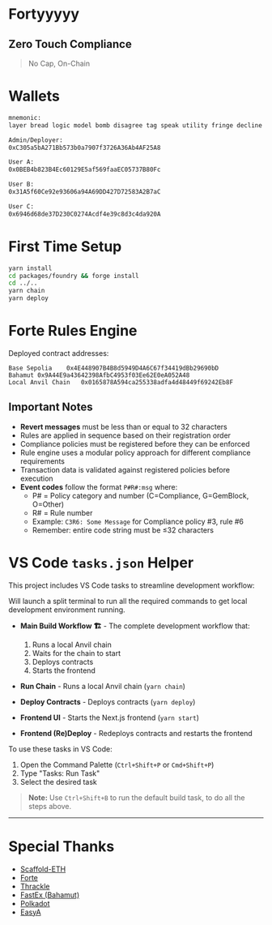 # Fortyyyyy 
## Zero Touch Compliance
> No Cap, On-Chain

# Wallets

```txt
mnemonic:
layer bread logic model bomb disagree tag speak utility fringe decline regular

Admin/Deployer:
0xC305a5bA271Bb573b0a7907f3726A36Ab4AF25A8

User A:
0x0BEB4b823B4Ec60129E5af569faaEC05737B80Fc

User B:
0x31A5f60Ce92e93606a94A69DD427D72583A2B7aC

User C:
0x6946d68de37D230C0274Acdf4e39c8d3c4da920A
```

# First Time Setup

```bash
yarn install
cd packages/foundry && forge install
cd ../..
yarn chain
yarn deploy
```

# Forte Rules Engine

Deployed contract addresses:
```
Base Sepolia	0x4E448907B4B8d5949D4A6C67f34419dBb29690bD
Bahamut	0x9A44E9a43642398AfbC4953f03Ee62E0eA052A48
Local Anvil Chain	0x0165878A594ca255338adfa4d48449f69242Eb8F
```

## Important Notes

- **Revert messages** must be less than or equal to 32 characters
- Rules are applied in sequence based on their registration order
- Compliance policies must be registered before they can be enforced
- Rule engine uses a modular policy approach for different compliance requirements
- Transaction data is validated against registered policies before execution
- **Event codes** follow the format `P#R#:msg` where:
  - P# = Policy category and number (C=Compliance, G=GemBlock, O=Other)
  - R# = Rule number
  - Example: `C3R6: Some Message` for Compliance policy #3, rule #6
  - Remember: entire code string must be ≤32 characters

# VS Code `tasks.json` Helper

This project includes VS Code tasks to streamline development workflow:

Will launch a split terminal to run all the required commands to get local development environment running.

- **Main Build Workflow 🏗️** - The complete development workflow that:
  1. Runs a local Anvil chain
  2. Waits for the chain to start
  3. Deploys contracts
  4. Starts the frontend

- **Run Chain** - Runs a local Anvil chain (`yarn chain`)
- **Deploy Contracts** - Deploys contracts (`yarn deploy`)
- **Frontend UI** - Starts the Next.js frontend (`yarn start`)
- **Frontend (Re)Deploy** - Redeploys contracts and restarts the frontend

To use these tasks in VS Code:
1. Open the Command Palette (`Ctrl+Shift+P` or `Cmd+Shift+P`)
2. Type "Tasks: Run Task"
3. Select the desired task
> **Note:** Use `Ctrl+Shift+B` to run the default build task, to do all the steps above.

---
# Special Thanks
<ul>
<li><a href="https://scaffoldeth.io">Scaffold-ETH</a></li>
<li><a href="https://forte.io">Forte</a></li>
<li><a href="https://www.thrackle.io/">Thrackle</a></li>
<li><a href="https://bahamut.io">FastEx (Bahamut)</a></li>
<li><a href="https://polkadot.com/">Polkadot</a></li>
<li><a href="https://www.easya.io/">EasyA</a></li>
</ul>